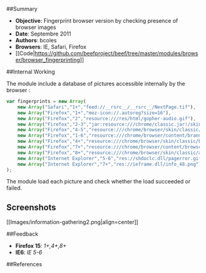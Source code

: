 ##Summary
* **Objective**: Fingerprint browser version by checking presence of browser images
* **Date**: Septembre 2011
* **Authors**: bcoles
* **Browsers**: IE, Safari, Firefox
* [[Code|https://github.com/beefproject/beef/tree/master/modules/browser/browser_fingerprinting]]

##Internal Working

The module include a database of pictures accessible internally by the browser :

```javascript
var fingerprints = new Array(
    new Array("Safari","1+","feed://__rsrc__/__rsrc__/NextPage.tif"),
    new Array("Firefox","1+","moz-icon://.autoreg?size=16"),
    new Array("Firefox","2","resource:///res/html/gopher-audio.gif"),
    new Array("Firefox","2-3","jar:resource:///chrome/classic.jar!/skin/classic/browser/Secure.png"),
    new Array("Firefox","4-5","resource:///chrome/browser/skin/classic/browser/Secure.png"),
    new Array("Firefox","1-6","resource:///chrome/browser/content/branding/icon128.png"),
    new Array("Firefox","4+","resource:///chrome/browser/skin/classic/browser/Geolocation-16.png"),
    new Array("Firefox","7+","resource:///chrome/browser/content/browser/aboutHome-snippet1.png"),
    new Array("Firefox","8+","resource:///chrome/browser/skin/classic/aero/browser/Toolbar-inverted.png"),
    new Array("Internet Explorer","5-6","res://shdoclc.dll/pagerror.gif"),
    new Array("Internet Explorer","7+","res://ieframe.dll/info_48.png")
);
```

The module load each picture and check whether the load succeeded or failed.

## Screenshots

[[Images/information-gathering2.png|align=center]]

##Feedback

* **Firefox 15**: _1+,4+,8+_ 
* **IE6**: _IE 5-6_ 

##References